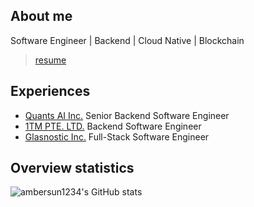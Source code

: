 ## About me
Software Engineer | Backend | Cloud Native | Blockchain

> [resume](https://ambersun1234.github.io/about)

## Experiences
+ [Quants AI Inc.](https://quants.ai/) Senior Backend Software Engineer
+ [1TM PTE. LTD.](https://www.1tm.io/) Backend Software Engineer
+ [Glasnostic Inc.](https://glasnostic.com/) Full-Stack Software Engineer

## Overview statistics
![ambersun1234's GitHub stats](https://github-readme-stats.vercel.app/api?username=ambersun1234&count_private=true&show_icons=true&bg_color=ffffff00&text_color=0055ff)
